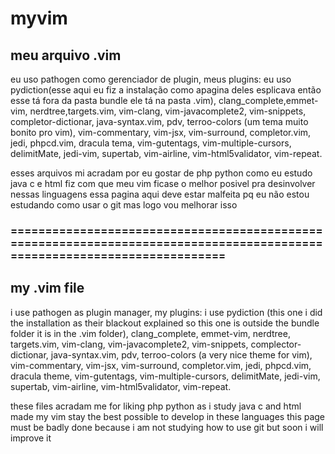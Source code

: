 # myvim
## meu arquivo .vim

eu uso pathogen como gerenciador de plugin, meus plugins:
eu  uso 
pydiction(esse aqui eu fiz a instalação como apagina deles esplicava então esse tá fora da pasta bundle ele tá na pasta .vim), 
clang_complete,emmet-vim, nerdtree,targets.vim, vim-clang, vim-javacomplete2,  vim-snippets, completor-dictionar, 
java-syntax.vim, pdv, terroo-colors (um tema muito bonito pro vim), vim-commentary, vim-jsx, vim-surround,
completor.vim, jedi, phpcd.vim, dracula tema, vim-gutentags, vim-multiple-cursors, delimitMate, jedi-vim, 
supertab, vim-airline, vim-html5validator, vim-repeat.

esses arquivos mi acradam por eu gostar de php python como eu estudo java c e html fiz com que meu vim ficase o melhor posivel pra
desinvolver nessas linguagens essa pagina aqui deve estar malfeita pq eu não estou estudando como usar o git mas 
logo vou melhorar isso

### =========================================================================================================================

## my .vim file 
i use pathogen as plugin manager, my plugins: i use pydiction (this one i did the installation as their blackout explained so this one is outside the bundle folder it is in the .vim folder), clang_complete, emmet-vim, nerdtree, targets.vim, vim-clang, vim-javacomplete2, vim-snippets, complector-dictionar, java-syntax.vim, pdv, terroo-colors (a very nice theme for vim), vim-commentary, vim-jsx, vim-surround, completor.vim, jedi, phpcd.vim, dracula theme, vim-gutentags, vim-multiple-cursors, delimitMate, jedi-vim, supertab, vim-airline, vim-html5validator, vim-repeat. 

these files acradam me for liking php python as i study java c and html made my vim stay the best possible to develop in these languages this page must be badly done because i am not studying how to use git but soon i will improve it
